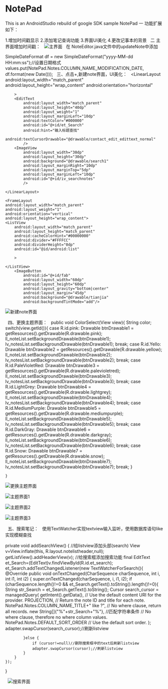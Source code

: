 # NotePad
This is an AndroidStudio rebuild of google SDK sample NotePad
一 功能扩展如下：

 1.增加时间戳显示
 2.添加笔记查询功能
 3.界面UI美化
 4.更改记事本的背景
 
二 主界面增加时间戳：
 
![主界面](https://github.com/xinchanghao/notepad-master/blob/master/app/src/main/res/drawable/1.png)  
在 NoteEditor.java文件中的updateNote中添加

  SimpleDateFormat df = new SimpleDateFormat("yyyy-MM-dd HH:mm:ss");//设置日期格式
  values.put(NotePad.Notes.COLUMN_NAME_MODIFICATION_DATE, df.format(new Date()));
 
三、点击+,新建note界面，UI美化：
 
    <LinearLayout
        android:layout_width="match_parent"
        android:layout_height="wrap_content"
        android:orientation="horizontal"

        >
        <EditText
            android:layout_width="match_parent"
            android:layout_height="40dp"
            android:layout_weight="1"
            android:layout_marginLeft="10dp"
            android:textColor="#000000"
            android:id="@+id/et_Search"
            android:hint="输入标题查找"
            android:textCursorDrawable="@drawable/contact_edit_edittext_normal"
            />
        <ImageView
            android:layout_width="30dp"
            android:layout_height="30dp"
            android:background="@drawable/search1"
            android:layout_marginRight="10dp"
            android:layout_marginTop="5dp"
            android:layout_marginLeft="10dp"
            android:id="@+id/iv_searchnotes"
            />

    </LinearLayout>

    <FrameLayout
    android:layout_width="match_parent"
    android:layout_weight="1"
    android:orientation="vertical"
    android:layout_height="wrap_content">
    <ListView
        android:layout_width="match_parent"
        android:layout_height="match_parent"
        android:cacheColorHint="#00000000"
        android:divider="#FFFFCC"
        android:dividerHeight="0dp"
        android:id="@id/android:list"

        >

    </ListView>
        <ImageButton
            android:id="@+id/fab"
            android:layout_width="60dp"
            android:layout_height="60dp"
            android:layout_gravity="bottom|center"
            android:layout_margin="45dp"
            android:background="@drawable/tianjia"
            android:backgroundTintMode="add"/>

![新建note界面](https://github.com/xinchanghao/notepad-master/blob/master/app/src/main/res/drawable/2.png)  

 
四、更换主题界面：
 
    public void ColorSelect(View view){
        String color;
        switch(view.getId()){
            case R.id.pink:
                Drawable btnDrawable1 = getResources().getDrawable(R.drawable.pink);
                ll_noteList.setBackgroundDrawable(btnDrawable1);
                lv_notesList.setBackgroundDrawable(btnDrawable1);
                break;
            case R.id.Yello:
                Drawable btnDrawable2 = getResources().getDrawable(R.drawable.yellow);
                ll_noteList.setBackgroundDrawable(btnDrawable2);
                lv_notesList.setBackgroundDrawable(btnDrawable2);
                break;
            case R.id.PaleVioletRed:
                Drawable btnDrawable3 = getResources().getDrawable(R.drawable.palevioletred);
                ll_noteList.setBackgroundDrawable(btnDrawable3);
                lv_notesList.setBackgroundDrawable(btnDrawable3);
                break;
            case R.id.LightGrey:
                Drawable btnDrawable4 = getResources().getDrawable(R.drawable.lightgrey);
                ll_noteList.setBackgroundDrawable(btnDrawable4);
                lv_notesList.setBackgroundDrawable(btnDrawable4);
                break;
            case R.id.MediumPurple:
                Drawable btnDrawable5 = getResources().getDrawable(R.drawable.mediumpurple);
                ll_noteList.setBackgroundDrawable(btnDrawable5);
                lv_notesList.setBackgroundDrawable(btnDrawable5);
                break;
            case R.id.DarkGray:
                Drawable btnDrawable6 = getResources().getDrawable(R.drawable.darkgray);
                ll_noteList.setBackgroundDrawable(btnDrawable6);
                lv_notesList.setBackgroundDrawable(btnDrawable6);
                break;
            case R.id.Snow:
                Drawable btnDrawable7 = getResources().getDrawable(R.drawable.snow);
                ll_noteList.setBackgroundDrawable(btnDrawable7);
                lv_notesList.setBackgroundDrawable(btnDrawable7);
                break;
        }

    }

![更换主题界面](https://github.com/xinchanghao/notepad-master/blob/master/app/src/main/res/drawable/3.png)  

![主题界面1](https://github.com/xinchanghao/notepad-master/blob/master/app/src/main/res/drawable/4.png)  

![主题界面2](https://github.com/xinchanghao/notepad-master/blob/master/app/src/main/res/drawable/5.png)  

![主题界面3](https://github.com/xinchanghao/notepad-master/blob/master/app/src/main/res/drawable/6.png) 



 
五、搜索笔记：
 
使用TextWatcher实现textview输入监听，使用数据库语句like实现模糊查找

private void addSearchView() {
            //给listview添加头部(search)
            View v=View.inflate(this, R.layout.notelistheader,null);
            getListView().addHeaderView(v);
            //给搜索框添加搜索功能
            final EditText et_Search=(EditText)v.findViewById(R.id.et_search);
            et_Search.addTextChangedListener(new TextWatcherForSearch(){
            @Override
            public void onTextChanged(CharSequence charSequence, int i, int i1, int i2) {
                    super.onTextChanged(charSequence, i, i1, i2);
                    if (charSequence.length()!=0 && et_Search.getText().toString().length()!=0){
                    String str_Search = et_Search.getText().toString();
                    Cursor search_cursor = managedQuery(
                                getIntent().getData(),            // Use the default content URI for the provider.
                                PROJECTION,                       // Return the note ID and title for each note.
                                NotePad.Notes.COLUMN_NAME_TITLE+" like ?",                             // No where clause, return all records.
                                new String[]{"%"+str_Search+"%"}, //匹配字符串条件                            // No where clause, therefore no where column values.
                        NotePad.Notes.DEFAULT_SORT_ORDER  // Use the default sort order.
                );
                adapter.swapCursor(search_cursor);//刷新listview

            }else {
                if (cursor!=null)//删除搜索框中的text后刷新listview
                adapter.swapCursor(cursor);//刷新listview
            }
        }
    });
}

 
![搜索界面](https://github.com/xinchanghao/notepad-master/blob/master/app/src/main/res/drawable/7.png)  


